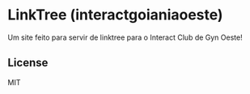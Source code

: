 ﻿# LinkTree (interactgoianiaoeste)

Um site feito para servir de linktree para o Interact Club de Gyn Oeste!

## License

MIT
